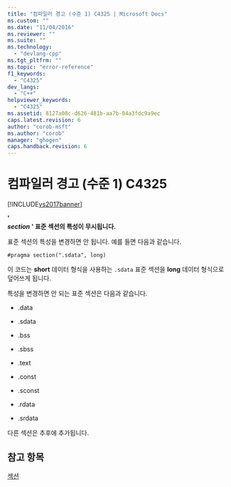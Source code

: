 ```yaml
---
title: "컴파일러 경고 (수준 1) C4325 | Microsoft Docs"
ms.custom: ""
ms.date: "11/04/2016"
ms.reviewer: ""
ms.suite: ""
ms.technology: 
  - "devlang-cpp"
ms.tgt_pltfrm: ""
ms.topic: "error-reference"
f1_keywords: 
  - "C4325"
dev_langs: 
  - "C++"
helpviewer_keywords: 
  - "C4325"
ms.assetid: 8127a08c-d626-481b-aa7b-04a3fdc9a9ec
caps.latest.revision: 6
author: "corob-msft"
ms.author: "corob"
manager: "ghogen"
caps.handback.revision: 6
---
```

# 컴파일러 경고 (수준 1) C4325
[!INCLUDE[vs2017banner](../../assembler/inline/includes/vs2017banner.md)]

**'**   
 ***section* ' 표준 섹션의 특성이 무시됩니다.**  
  
 표준 섹션의 특성을 변경하면 안 됩니다.  예를 들면 다음과 같습니다.  
  
```  
#pragma section(".sdata", long)  
```  
  
 이 코드는 **short** 데이터 형식을 사용하는 `.sdata` 표준 섹션을 **long** 데이터 형식으로 덮어쓰게 됩니다.  
  
 특성을 변경하면 안 되는 표준 섹션은 다음과 같습니다.  
  
-   .data  
  
-   .sdata  
  
-   .bss  
  
-   .sbss  
  
-   .text  
  
-   .const  
  
-   .sconst  
  
-   .rdata  
  
-   .srdata  
  
 다른 섹션은 추후에 추가됩니다.  
  
## 참고 항목  
 [섹션](../../preprocessor/section.md)